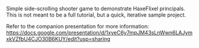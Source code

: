 Simple side-scrolling shooter game to demonstrate HaxeFlixel principals.
This is not meant to be a full tutorial, but a quick, iterative sample project.

Refer to the companion presentation for more information: https://docs.google.com/presentation/d/1xyeC6y7mpJM43sLnWwn6LAJymxkVZfbU4CJO30B6KUY/edit?usp=sharing